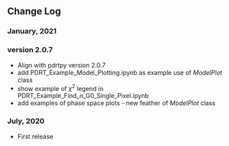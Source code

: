 ## Change Log
### January, 2021 
### version 2.0.7

- Align with pdrtpy version 2.0.7
- add PDRT_Example_Model_Plotting.ipynb as example use of *ModelPlot* class
- show example of $\chi^2$ legend in PDRT_Example_Find_n_G0_Single_Pixel.ipynb
- add examples of phase space plots - new feather of *ModelPlot* class
### July, 2020
- First release
